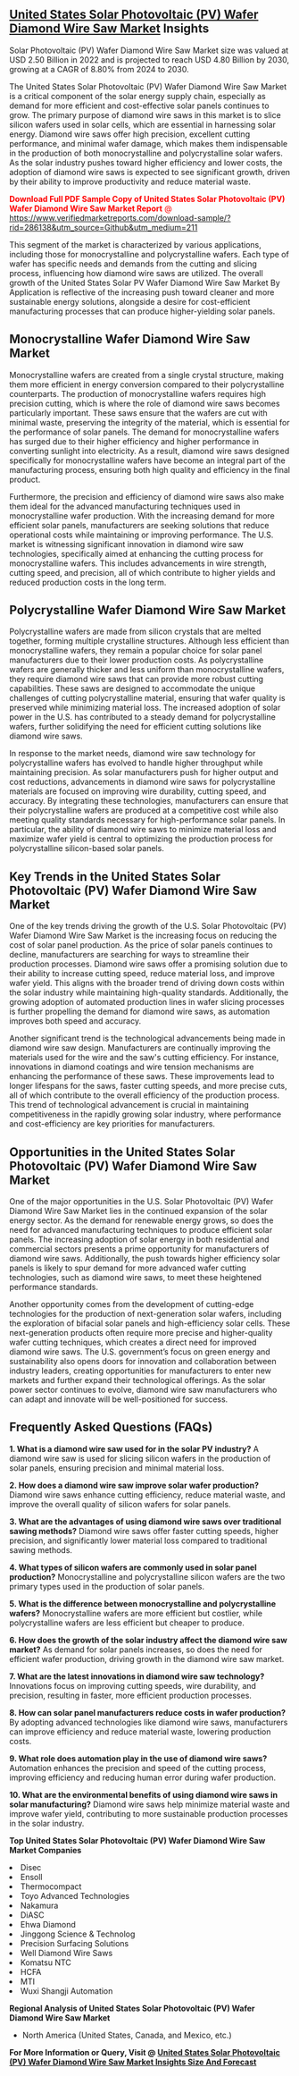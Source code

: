 <h2><a href="https://www.verifiedmarketreports.com/download-sample/?rid=286138&amp;utm_source=Github&amp;utm_medium=211" target="_blank">United States Solar Photovoltaic (PV) Wafer Diamond Wire Saw Market</a> Insights</h2><p>Solar Photovoltaic (PV) Wafer Diamond Wire Saw Market size was valued at USD 2.50 Billion in 2022 and is projected to reach USD 4.80 Billion by 2030, growing at a CAGR of 8.80% from 2024 to 2030.</p><p><p>The United States Solar Photovoltaic (PV) Wafer Diamond Wire Saw Market is a critical component of the solar energy supply chain, especially as demand for more efficient and cost-effective solar panels continues to grow. The primary purpose of diamond wire saws in this market is to slice silicon wafers used in solar cells, which are essential in harnessing solar energy. Diamond wire saws offer high precision, excellent cutting performance, and minimal wafer damage, which makes them indispensable in the production of both monocrystalline and polycrystalline solar wafers. As the solar industry pushes toward higher efficiency and lower costs, the adoption of diamond wire saws is expected to see significant growth, driven by their ability to improve productivity and reduce material waste. <p><span class=""><span style="color: #ff0000;"><strong>Download Full PDF Sample Copy of United States Solar Photovoltaic (PV) Wafer Diamond Wire Saw Market Report</strong> @ </span><a href="https://www.verifiedmarketreports.com/download-sample/?rid=286138&amp;utm_source=Github&amp;utm_medium=211" target="_blank">https://www.verifiedmarketreports.com/download-sample/?rid=286138&amp;utm_source=Github&amp;utm_medium=211</a></span></p>This segment of the market is characterized by various applications, including those for monocrystalline and polycrystalline wafers. Each type of wafer has specific needs and demands from the cutting and slicing process, influencing how diamond wire saws are utilized. The overall growth of the United States Solar PV Wafer Diamond Wire Saw Market By Application is reflective of the increasing push toward cleaner and more sustainable energy solutions, alongside a desire for cost-efficient manufacturing processes that can produce higher-yielding solar panels.<h2>Monocrystalline Wafer Diamond Wire Saw Market</h2><p>Monocrystalline wafers are created from a single crystal structure, making them more efficient in energy conversion compared to their polycrystalline counterparts. The production of monocrystalline wafers requires high precision cutting, which is where the role of diamond wire saws becomes particularly important. These saws ensure that the wafers are cut with minimal waste, preserving the integrity of the material, which is essential for the performance of solar panels. The demand for monocrystalline wafers has surged due to their higher efficiency and higher performance in converting sunlight into electricity. As a result, diamond wire saws designed specifically for monocrystalline wafers have become an integral part of the manufacturing process, ensuring both high quality and efficiency in the final product.<p>Furthermore, the precision and efficiency of diamond wire saws also make them ideal for the advanced manufacturing techniques used in monocrystalline wafer production. With the increasing demand for more efficient solar panels, manufacturers are seeking solutions that reduce operational costs while maintaining or improving performance. The U.S. market is witnessing significant innovation in diamond wire saw technologies, specifically aimed at enhancing the cutting process for monocrystalline wafers. This includes advancements in wire strength, cutting speed, and precision, all of which contribute to higher yields and reduced production costs in the long term. <h2>Polycrystalline Wafer Diamond Wire Saw Market</h2><p>Polycrystalline wafers are made from silicon crystals that are melted together, forming multiple crystalline structures. Although less efficient than monocrystalline wafers, they remain a popular choice for solar panel manufacturers due to their lower production costs. As polycrystalline wafers are generally thicker and less uniform than monocrystalline wafers, they require diamond wire saws that can provide more robust cutting capabilities. These saws are designed to accommodate the unique challenges of cutting polycrystalline material, ensuring that wafer quality is preserved while minimizing material loss. The increased adoption of solar power in the U.S. has contributed to a steady demand for polycrystalline wafers, further solidifying the need for efficient cutting solutions like diamond wire saws.<p>In response to the market needs, diamond wire saw technology for polycrystalline wafers has evolved to handle higher throughput while maintaining precision. As solar manufacturers push for higher output and cost reductions, advancements in diamond wire saws for polycrystalline materials are focused on improving wire durability, cutting speed, and accuracy. By integrating these technologies, manufacturers can ensure that their polycrystalline wafers are produced at a competitive cost while also meeting quality standards necessary for high-performance solar panels. In particular, the ability of diamond wire saws to minimize material loss and maximize wafer yield is central to optimizing the production process for polycrystalline silicon-based solar panels.<h2>Key Trends in the United States Solar Photovoltaic (PV) Wafer Diamond Wire Saw Market</h2><p>One of the key trends driving the growth of the U.S. Solar Photovoltaic (PV) Wafer Diamond Wire Saw Market is the increasing focus on reducing the cost of solar panel production. As the price of solar panels continues to decline, manufacturers are searching for ways to streamline their production processes. Diamond wire saws offer a promising solution due to their ability to increase cutting speed, reduce material loss, and improve wafer yield. This aligns with the broader trend of driving down costs within the solar industry while maintaining high-quality standards. Additionally, the growing adoption of automated production lines in wafer slicing processes is further propelling the demand for diamond wire saws, as automation improves both speed and accuracy.<p>Another significant trend is the technological advancements being made in diamond wire saw design. Manufacturers are continually improving the materials used for the wire and the saw's cutting efficiency. For instance, innovations in diamond coatings and wire tension mechanisms are enhancing the performance of these saws. These improvements lead to longer lifespans for the saws, faster cutting speeds, and more precise cuts, all of which contribute to the overall efficiency of the production process. This trend of technological advancement is crucial in maintaining competitiveness in the rapidly growing solar industry, where performance and cost-efficiency are key priorities for manufacturers.<h2>Opportunities in the United States Solar Photovoltaic (PV) Wafer Diamond Wire Saw Market</h2><p>One of the major opportunities in the U.S. Solar Photovoltaic (PV) Wafer Diamond Wire Saw Market lies in the continued expansion of the solar energy sector. As the demand for renewable energy grows, so does the need for advanced manufacturing techniques to produce efficient solar panels. The increasing adoption of solar energy in both residential and commercial sectors presents a prime opportunity for manufacturers of diamond wire saws. Additionally, the push towards higher efficiency solar panels is likely to spur demand for more advanced wafer cutting technologies, such as diamond wire saws, to meet these heightened performance standards.<p>Another opportunity comes from the development of cutting-edge technologies for the production of next-generation solar wafers, including the exploration of bifacial solar panels and high-efficiency solar cells. These next-generation products often require more precise and higher-quality wafer cutting techniques, which creates a direct need for improved diamond wire saws. The U.S. government’s focus on green energy and sustainability also opens doors for innovation and collaboration between industry leaders, creating opportunities for manufacturers to enter new markets and further expand their technological offerings. As the solar power sector continues to evolve, diamond wire saw manufacturers who can adapt and innovate will be well-positioned for success.<h2>Frequently Asked Questions (FAQs)</h2><p><strong>1. What is a diamond wire saw used for in the solar PV industry?</strong> A diamond wire saw is used for slicing silicon wafers in the production of solar panels, ensuring precision and minimal material loss.</p><p><strong>2. How does a diamond wire saw improve solar wafer production?</strong> Diamond wire saws enhance cutting efficiency, reduce material waste, and improve the overall quality of silicon wafers for solar panels.</p><p><strong>3. What are the advantages of using diamond wire saws over traditional sawing methods?</strong> Diamond wire saws offer faster cutting speeds, higher precision, and significantly lower material loss compared to traditional sawing methods.</p><p><strong>4. What types of silicon wafers are commonly used in solar panel production?</strong> Monocrystalline and polycrystalline silicon wafers are the two primary types used in the production of solar panels.</p><p><strong>5. What is the difference between monocrystalline and polycrystalline wafers?</strong> Monocrystalline wafers are more efficient but costlier, while polycrystalline wafers are less efficient but cheaper to produce.</p><p><strong>6. How does the growth of the solar industry affect the diamond wire saw market?</strong> As demand for solar panels increases, so does the need for efficient wafer production, driving growth in the diamond wire saw market.</p><p><strong>7. What are the latest innovations in diamond wire saw technology?</strong> Innovations focus on improving cutting speeds, wire durability, and precision, resulting in faster, more efficient production processes.</p><p><strong>8. How can solar panel manufacturers reduce costs in wafer production?</strong> By adopting advanced technologies like diamond wire saws, manufacturers can improve efficiency and reduce material waste, lowering production costs.</p><p><strong>9. What role does automation play in the use of diamond wire saws?</strong> Automation enhances the precision and speed of the cutting process, improving efficiency and reducing human error during wafer production.</p><p><strong>10. What are the environmental benefits of using diamond wire saws in solar manufacturing?</strong> Diamond wire saws help minimize material waste and improve wafer yield, contributing to more sustainable production processes in the solar industry.</p></p><p><strong>Top United States Solar Photovoltaic (PV) Wafer Diamond Wire Saw Market Companies</strong></p><div data-test-id=""><p><li>Disec</li><li> Ensoll</li><li> Thermocompact</li><li> Toyo Advanced Technologies</li><li> Nakamura</li><li> DiASC</li><li> Ehwa Diamond</li><li> Jinggong Science & Technolog</li><li> Precision Surfacing Solutions</li><li> Well Diamond Wire Saws</li><li> Komatsu NTC</li><li> HCFA</li><li> MTI</li><li> Wuxi Shangji Automation</li></p><div><strong>Regional Analysis of&nbsp;United States Solar Photovoltaic (PV) Wafer Diamond Wire Saw Market</strong></div><ul><li dir="ltr"><p dir="ltr">North America&nbsp;(United States, Canada, and Mexico, etc.)</p></li></ul><p><strong>For More Information or Query, Visit @&nbsp;</strong><strong><a href="https://www.verifiedmarketreports.com/product/solar-photovoltaic-pv-wafer-diamond-wire-saw-market/?utm_source=Github&amp;utm_medium=211" target="_blank">United States Solar Photovoltaic (PV) Wafer Diamond Wire Saw Market Insights Size And Forecast</a></strong></p></div>

